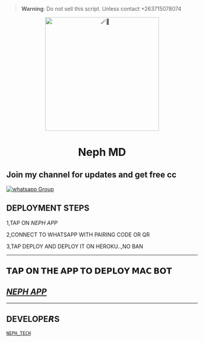 

> **Warning**: Do not sell this script. Unless contact +263715078074

<center>

<img alt=🪄🍪 height="300" src="https://github.com/Tecboi/Tecboi/assets/170419553/3b4745df-9465-44b5-92ac-6bd17f7fb497">

</center>

<h1 align="center">Neph MD</h1>
 
## Join my channel for updates and get free cc
<a href="https://whatsapp.com/channel/0029VaWGyGVJZg48vgpHBa31" target="_blank">
    <img alt="whatsapp Group" src="https://img.shields.io/badge/ Whatsapp Support Channel -25D366?style=for-the-badge&logo=whatsapp&logoColor=white" />
  </a>
</p> 

## DEPLOYMENT STEPS
1,TAP ON _NEPH APP_



2,CONNECT TO WHATSAPP WITH PAIRING CODE OR QR




3,TAP DEPLOY AND DEPLOY IT ON HEROKU..,NO BAN

 <hr>

## 𝗧𝗔𝗣 𝗢𝗡 𝗧𝗛𝗘 𝗔𝗣𝗣 𝗧𝗢 𝗗𝗘𝗣𝗟𝗢𝗬 𝗠𝗔𝗖 𝗕𝗢𝗧
  
## [_NEPH APP_](https://mac-scanner-d82e01b36359.herokuapp.com/)


 <hr>
 
## DEVELOPE𝙍S
[`NEPH_TECH`](https://wa.me/263715078074)




